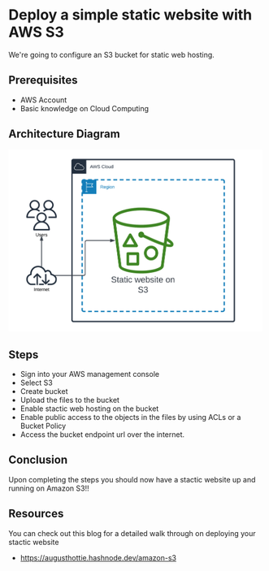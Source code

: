 # Deploy a simple static website with AWS S3
We're going to configure an S3 bucket for static web hosting.

## Prerequisites 
* AWS Account 
* Basic knowledge on Cloud Computing

## Architecture Diagram

<img src ='https://github.com/AugustHottie/AWS-S3/blob/main/Cloud%20Architecture%20-%20Stackies.png' width = 500px>

## Steps
* Sign into your AWS management console
* Select S3
* Create bucket 
* Upload the files to the bucket
* Enable stactic web hosting on the bucket
* Enable public access to the objects in the files by using ACLs or a Bucket Policy
* Access the bucket endpoint url over the internet. 

## Conclusion 
Upon completing the steps you should now have a stactic website up and running on Amazon S3!!

## Resources 
You can check out this blog for a detailed walk through on deploying your stactic website
* https://augusthottie.hashnode.dev/amazon-s3
